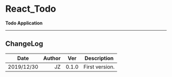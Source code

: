 # React_Todo

**Todo Application**

---

## ChangeLog

| Date       | Author | Ver   | Description    |
| ---------- | -----: | ----- | -------------- |
| 2019/12/30 |     JZ | 0.1.0 | First version. |
